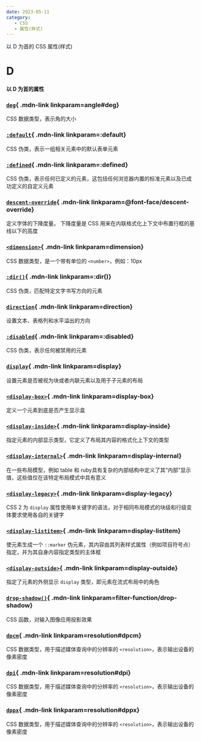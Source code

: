 ```yaml
---
date: 2023-05-11
category:
   - CSS
   - 属性(样式) 
---
```


以 D 为首的 CSS 属性(样式) 

<!-- more -->



# D

#### 以 D 为首的属性


<Mcard>

### [`deg`][zh-link]{ .mdn-link linkparam=angle#deg}
CSS 数据类型，表示角的大小
</Mcard>

<Mcard>

### [`:default`][zh-link]{ .mdn-link linkparam=:default}
CSS 伪类，表示一组相关元素中的默认表单元素
</Mcard>

<Mcard>

### [`:defined`][zh-link]{ .mdn-link linkparam=:defined}
CSS 伪类，表示任何已定义的元素，这包括任何浏览器内置的标准元素以及已成功定义的自定义元素
</Mcard>

<Mcard>

### [`descent-override`][en-link]{ .mdn-link linkparam=@font-face/descent-override}
定义字体的下降度量。 下降度量是 CSS 用来在内联格式化上下文中布置行框的基线以下的高度
</Mcard>

<Mcard>

### [`<dimension>`][zh-link]{ .mdn-link linkparam=dimension}
CSS 数据类型，是一个带有单位的 `<number>`，例如：10px
</Mcard>

<Mcard>

### [`:dir()`][zh-link]{ .mdn-link linkparam=:dir()}
CSS 伪类，匹配特定文字书写方向的元素
</Mcard>

<Mcard>

### [`direction`][zh-link]{ .mdn-link linkparam=direction}
设置文本、表格列和水平溢出的方向
</Mcard>

<Mcard>

### [`:disabled`][zh-link]{ .mdn-link linkparam=:disabled}
CSS 伪类，表示任何被禁用的元素
</Mcard>

<Mcard>

### [`display`][zh-link]{ .mdn-link linkparam=display}
设置元素是否被视为块或者内联元素以及用于子元素的布局
</Mcard>

<Mcard>

### [`<display-box>`][zh-link]{ .mdn-link linkparam=display-box}
定义一个元素到底是否产生显示盒
</Mcard>

<Mcard>

### [`<display-inside>`][en-link]{ .mdn-link linkparam=display-inside}
指定元素的内部显示类型，它定义了布局其内容的格式化上下文的类型
</Mcard>

<Mcard>

### [`<display-internal>`][zh-link]{ .mdn-link linkparam=display-internal}
在一些布局模型，例如 table 和 ruby具有复杂的内部结构中定义了其“内部”显示值，这些值仅在该特定布局模式中具有意义
</Mcard>

<Mcard>

### [`<display-legacy>`][zh-link]{ .mdn-link linkparam=display-legacy}
CSS 2 为 `display` 属性使用单关键字的语法，对于相同布局模式的块级和行级变体要求使用各自的关键字
</Mcard>

<Mcard>

### [`<display-listitem>`][en-link]{ .mdn-link linkparam=display-listitem}
使元素生成一个 `::marker` 伪元素，其内容由其列表样式属性（例如项目符号点）指定，并为其自身内容指定类型的主体框
</Mcard>

<Mcard>

### [`<display-outside>`][zh-link]{ .mdn-link linkparam=display-outside}
指定了元素的外侧显示 `display` 类型，即元素在流式布局中的角色
</Mcard>

<Mcard>

### [`drop-shadow()`][en-link]{ .mdn-link linkparam=filter-function/drop-shadow}
CSS 函数，对输入图像应用投影效果
</Mcard>

<Mcard>

### [`dpcm`][zh-link]{ .mdn-link linkparam=resolution#dpcm}
CSS 数据类型，用于描述媒体查询中的分辨率的 `<resolution>`，表示输出设备的像素密度
</Mcard>

<Mcard>

### [`dpi`][zh-link]{ .mdn-link linkparam=resolution#dpi}
CSS 数据类型，用于描述媒体查询中的分辨率的 `<resolution>`，表示输出设备的像素密度
</Mcard>

<Mcard>

### [`dppx`][zh-link]{ .mdn-link linkparam=resolution#dppx}
CSS 数据类型，用于描述媒体查询中的分辨率的 `<resolution>`，表示输出设备的像素密度
</Mcard>

[zh-link]:https://developer.mozilla.org/zh-CN/docs/Web/CSS/
[en-link]:https://developer.mozilla.org/en-US/docs/Web/CSS/